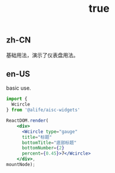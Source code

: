 ﻿---
order: 7
title:
  zh-CN: 仪表盘
  en-US: Basic
---

## zh-CN

基础用法，演示了仪表盘用法。

## en-US

basic use.


````jsx
import {
  Wcircle
} from '@alife/aisc-widgets'

ReactDOM.render(
    <div>
      <Wcircle type="gauge" 
      title="标题"
      bottomTitle="底部标题" 
      bottomNumber={2} 
      percent={0.45}>7</Wcircle>
    </div>,
mountNode);
````
